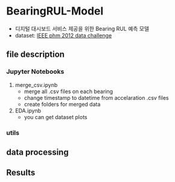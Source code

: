 # BearingRUL-Model
- 디지털 대시보드 서비스 제공을 위한 Bearing RUL 예측 모델
- dataset: [IEEE phm 2012 data challenge](https://www.kaggle.com/datasets/alanhabrony/ieee-phm-2012-data-challenge)

## file description
### Jupyter Notebooks
1. merge_csv.ipynb
   - merge all .csv files on each bearing
   - change timestamp to datetime from accelaration .csv files
   - create folders for merged data
2. EDA.ipynb
   - you can get dataset plots

### utils

## data processing
## Results
